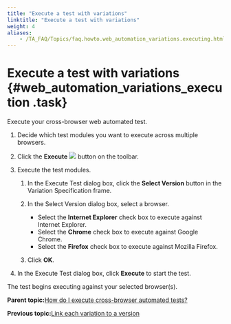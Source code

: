 ```yaml
--- 
title: "Execute a test with variations"
linktitle: "Execute a test with variations"
weight: 4
aliases: 
    - /TA_FAQ/Topics/faq.howto.web_automation_variations.executing.html
---
```

# Execute a test with variations {#web_automation_variations_execution .task}

Execute your cross-browser web automated test.

1.  Decide which test modules you want to execute across multiple browsers.

2.  Click the **Execute** ![](../../TA_Automation/Images/Toolbar_Button_Execute.png) button on the toolbar.

3.  Execute the test modules.

    1.  In the Execute Test dialog box, click the **Select Version** button in the Variation Specification frame.

    2.  In the Select Version dialog box, select a browser.

        -   Select the **Internet Explorer** check box to execute against Internet Explorer.
        -   Select the **Chrome** check box to execute against Google Chrome.
        -   Select the **Firefox** check box to execute against Mozilla Firefox.
    3.  Click **OK**.

4.  In the Execute Test dialog box, click **Execute** to start the test.


The test begins executing against your selected browser\(s\).

**Parent topic:**[How do I execute cross-browser automated tests?](../../TA_FAQ/Topics/faq.howto.web_automation_variations.html)

**Previous topic:**[Link each variation to a version](../../TA_FAQ/Topics/faq.howto.web_automation_variations.linking.html)

